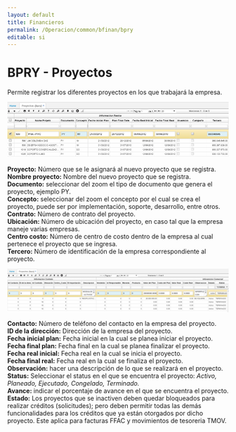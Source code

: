 ```yaml
---
layout: default
title: Financieros
permalink: /Operacion/common/bfinan/bpry
editable: si
---
```


# BPRY - Proyectos

Permite registrar los diferentes proyectos en los que trabajará la empresa.  

![](bpry1.png)

**Proyecto:** Número que se le asignará al nuevo proyecto que se registra.  
**Nombre proyecto:** Nombre del nuevo proyecto que se registra.  
**Documento:** seleccionar del zoom el tipo de documento que genera el proyecto, ejemplo PY.  
**Concepto:** seleccionar del zoom el concepto por el cual se crea el proyecto, puede ser por implementación, soporte, desarrollo, entre otros.  
**Contrato:** Número de contrato del proyecto.  
**Ubicación:** Número de ubicación del proyecto, en caso tal que la empresa maneje varias empresas.  
**Centro costo:** Número de centro de costo dentro de la empresa al cual pertenece el proyecto que se ingresa.  
**Tercero:** Número de identificación de la empresa correspondiente al proyecto.  

![](bpry2.png)

**Contacto:** Número de teléfono del contacto en la empresa del proyecto.  
**ID de la dirección:** Dirección de la empresa del proyecto.  
**Fecha inicial plan:** Fecha inicial en la cual se planea iniciar el proyecto.  
**Fecha final plan:** Fecha final en la cual se planea finalizar el proyecto.  
**Fecha real inicial:** Fecha real en la cual se inicia el proyecto.  
**Fecha final real:** Fecha real en la cual se finaliza el proyecto.  
**Observación:** hacer una descripción de lo que se realizará en el proyecto.  
**Status:** Seleccionar el status en el que se encuentra el proyecto: _Activo, Planeado, Ejecutado, Congelado, Terminado._  
**Avance:** indicar el porcentaje de avance en el que se encuentra el proyecto.  
**Estado:** Los proyectos que se inactiven deben quedar bloqueados para realizar créditos (solicitudes); pero deben permitir todas las demás funcionalidades para los créditos que ya están otorgados por dicho proyecto. Este aplica para facturas FFAC  y movimientos de tesoreria TMOV.




